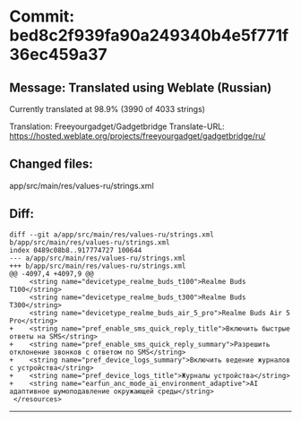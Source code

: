 # Commit: bed8c2f939fa90a249340b4e5f771f36ec459a37
## Message: Translated using Weblate (Russian)

Currently translated at 98.9% (3990 of 4033 strings)

Translation: Freeyourgadget/Gadgetbridge
Translate-URL: https://hosted.weblate.org/projects/freeyourgadget/gadgetbridge/ru/
## Changed files:
app/src/main/res/values-ru/strings.xml

## Diff:
```
diff --git a/app/src/main/res/values-ru/strings.xml b/app/src/main/res/values-ru/strings.xml
index 0489c08b8..917774727 100644
--- a/app/src/main/res/values-ru/strings.xml
+++ b/app/src/main/res/values-ru/strings.xml
@@ -4097,4 +4097,9 @@
     <string name="devicetype_realme_buds_t100">Realme Buds T100</string>
     <string name="devicetype_realme_buds_t300">Realme Buds T300</string>
     <string name="devicetype_realme_buds_air_5_pro">Realme Buds Air 5 Pro</string>
+    <string name="pref_enable_sms_quick_reply_title">Включить быстрые ответы на SMS</string>
+    <string name="pref_enable_sms_quick_reply_summary">Разрешить отклонение звонков с ответом по SMS</string>
+    <string name="pref_device_logs_summary">Включить ведение журналов с устройства</string>
+    <string name="pref_device_logs_title">Журналы устройства</string>
+    <string name="earfun_anc_mode_ai_environment_adaptive">AI адаптивное шумоподавление окружающей среды</string>
 </resources>
```
-----------------------------------
